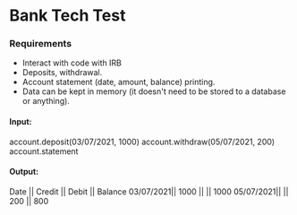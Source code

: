 # Bank Tech Test

### Requirements

* Interact with code with IRB
* Deposits, withdrawal.
* Account statement (date, amount, balance) printing.
* Data can be kept in memory (it doesn't need to be stored to a database or anything).


#### Input:
account.deposit(03/07/2021, 1000)
account.withdraw(05/07/2021, 200)
account.statement

#### Output:
Date      || Credit || Debit || Balance
03/07/2021|| 1000   ||       || 1000
05/07/2021||        || 200   ||  800